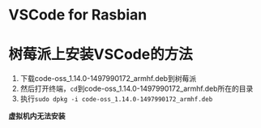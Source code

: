 # VSCode for Rasbian
# 树莓派上安装VSCode的方法

1. 下载code-oss_1.14.0-1497990172_armhf.deb到树莓派
2. 然后打开终端，```cd```到code-oss_1.14.0-1497990172_armhf.deb所在的目录
3. 执行```sudo dpkg -i code-oss_1.14.0-1497990172_armhf.deb```

**虚拟机内无法安装**
